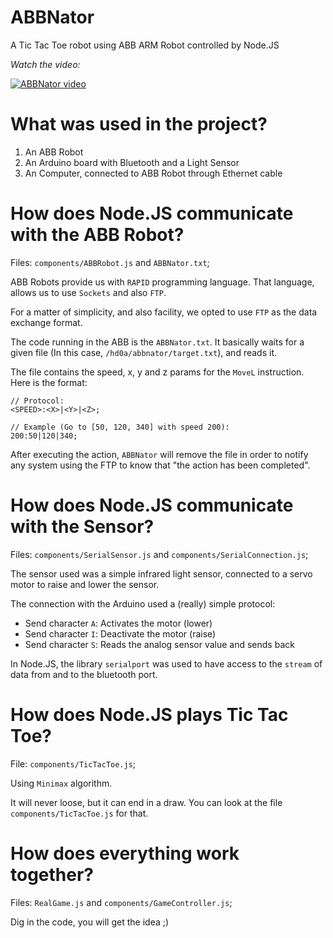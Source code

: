 # ABBNator
A Tic Tac Toe robot using ABB ARM Robot controlled by Node.JS

*Watch the video:*

[![ABBNator video](http://img.youtube.com/vi/V9dOoicowb0/0.jpg)](http://www.youtube.com/watch?v=V9dOoicowb0)

# What was used in the project?

1. An ABB Robot
2. An Arduino board with Bluetooth and a Light Sensor
3. An Computer, connected to ABB Robot through Ethernet cable

# How does Node.JS communicate with the ABB Robot?
Files: `components/ABBRobot.js` and `ABBNator.txt`;

ABB Robots provide us with `RAPID` programming language. That language, allows
us to use `Sockets` and also `FTP`.

For a matter of simplicity, and also facility, we opted to use `FTP` as the
data exchange format.

The code running in the ABB is the `ABBNator.txt`. It basically waits for
a given file (In this case, `/hd0a/abbnator/target.txt`), and reads it.

The file contains the speed, x, y and z params for the `MoveL` instruction.
Here is the format:

```
// Protocol:
<SPEED>:<X>|<Y>|<Z>;

// Example (Go to [50, 120, 340] with speed 200):
200:50|120|340;
```

After executing the action, `ABBNator` will remove the file in order to notify
any system using the FTP to know that "the action has been completed".

# How does Node.JS communicate with the Sensor?

Files: `components/SerialSensor.js` and `components/SerialConnection.js`;

The sensor used was a simple infrared light sensor, connected to a servo motor
to raise and lower the sensor.

The connection with the Arduino used a (really) simple protocol:

* Send character `A`: Activates the motor (lower)
* Send character `I`: Deactivate the motor (raise)
* Send character `S`: Reads the analog sensor value and sends back

In Node.JS, the library `serialport` was used to have access to the `stream` of
data from and to the bluetooth port.


# How does Node.JS plays Tic Tac Toe?

File: `components/TicTacToe.js`;

Using `Minimax` algorithm.

It will never loose, but it can end in a draw. You can look at the file
`components/TicTacToe.js` for that.

# How does everything work together?

Files: `RealGame.js` and `components/GameController.js`;

Dig in the code, you will get the idea ;)
